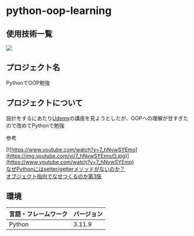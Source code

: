 # python-oop-learning
## 使用技術一覧
<img src="https://img.shields.io/badge/-Python-F2C63C.svg?logo=python&style=for-the-badge">

## プロジェクト名
PythonでOOP勉強

## プロジェクトについて

設計をするにあたり[Udemy](https://www.udemy.com/share/10a9583@D-5ZtaWzYBDJACMCvGYyk0kKL9_LTBEwlL0qxDQ2t2ZOKiqzOYEuojFS-wiMowlTrw==/)の講座を見ようとしたが、OOPへの理解が甘すぎたので改めてPythonで勉強

<p>参考</p>

[![https://www.youtube.com/watch?v=7_hNvwSYEmo](https://img.youtube.com/vi/7_hNvwSYEmo/0.jpg)](https://www.youtube.com/watch?v=7_hNvwSYEmo)
<br>
[なぜPythonにはsetter/getterメソッドがないのか？](https://qiita.com/tetsuro731/items/e6b1a28f3e9b6b158fb9)
<br>
[オブジェクト指向でなぜつくるのか第3版](https://amzn.asia/d/hNiANSl)

## 環境
| 言語・フレームワーク  | バージョン  |
| --------------------- |--------|
| Python                | 3.11.9 |

